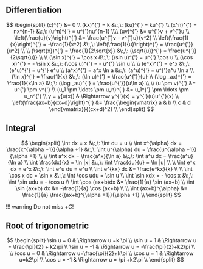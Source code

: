 ## Differentiation

$$
\begin{split}
(c)^{'} &= 0 \\
(kx)^{'} = k &\:,\: (ku)^{'} = ku^{'} \\
(x^n)^{'} = nx^{n-1} &\:,\: (u^n)^{'} = u^{'}nu^{n-1} \\\\
(uv)^{'} &= u^{'}v + v^{'}u \\
\left(\frac{u}{v}\right)^{'} &= \frac{u^{'}v - v^{'}u}{v^2} \\
\left(\frac{1}{x}\right)^{'} = -\frac{1}{x^2} &\:,\: \left(\frac{1}{u}\right)^{'} = \frac{u^{'}}{u^2} \\
\\
(\sqrt{x})^{'} = \frac{1}{2\sqrt{x}} &\:,\: (\sqrt{u})^{'} = \frac{u^{'}}{2\sqrt{u}} \\
\\
(\sin x)^{'} = \cos x &\:,\: (\sin u)^{'} = u^{'} \cos u \\
(\cos x)^{'} = - \sin x &\:,\: (\cos u)^{'} = - u^{'} \sin u  \\
\\
(e^x)^{'} = e^x &\:,\: (e^u)^{'} = u^{'} e^u \\
(a^x)^{'} = a^x \ln a &\:,\: (a^u)^{'} = u^{'}a^u \ln a \\
(\ln x)^{'} = \frac{1}{x} &\:,\: (\ln u)^{'} = \frac{u^{'}}{u} \\
(\log _ax)^{'} = \frac{1}{x\ln a} &\:,\: (\log _au)^{'} = \frac{u^{'}}{u\ln a} \\
\\
(u \pm v)^{'} &= u^{'} \pm v^{'} \\
(u_1 \pm \ldots \pm u_n)^{'} &= u_1^{'} \pm \ldots \pm u_n^{'} \\
y = y[u(x)] & \Rightarrow y^{'}(x) = y^{'}(u)u^{'}(x) \\
\left(\frac{ax+b}{cx+d}\right)^{'} &= \frac{\begin{vmatrix} a & b \\ c & d \end{vmatrix}}{(cx+d)^2} \\
\end{split}
$$

## Integral

$$
\begin{split}
\int dx = x  &\:,\: \int du = u  \\
\int x^{\alpha} dx = \frac{x^{\alpha +1}}{\alpha +1}  &\:,\: \int u^{\alpha} du = \frac{u^{\alpha +1}}{\alpha +1}  \\
\\
\int a^x dx = \frac{a^x}{\ln a} &\:,\: \int a^u dx = \frac{a^u}{\ln a} \\
\int \frac{dx}{x} = \ln |x| &\:,\: \int \frac{du}{u} = \ln |u| \\
\\
\int e^x dx = e^x &\:,\: \int e^u du = e^u  \\
\int e^{kx} dx &= \frac{e^kx}{k} \\
\\
\int \cos x dc = \sin x  &\:,\: \int \cos udu = \sin u \\
\int \sin xdx = - \cos x &\:,\: \int \sin udu = - \cos u  \\
\int \cos (ax+b)dx &= \frac{1}{a} \sin (ax+b) \\
\int \sin (ax+b) dx &= -\frac{1}{a} \cos (ax+b) \\
\\
\int (ax+b)^{\alpha} &= \frac{1}{a} \frac{(ax+b)^{\alpha +1}}{\alpha +1}  \\
\end{split}
$$

!!! warning
    Do not miss $+C$!

## Root of trigonometric

$$
\begin{split}
\sin u = 0 & \Rightarrow u =k \pi \\
\sin u = 1 & \Rightarrow u = \frac{\pi}{2} + k2\pi \\
\sin u = -1 & \Rightarrow u = -\frac{\pi}{2}+k2\pi \\
\\
\cos u = 0 & \Rightarrow u=\frac{\pi}{2}+k\pi \\
\cos u = 1 & \Rightarrow u=k2\pi \\
\cos u = -1 & \Rightarrow u = \pi +k2\pi \\
\end{split}
$$